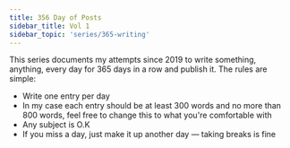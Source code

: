 ```yaml
---
title: 356 Day of Posts
sidebar_title: Vol 1
sidebar_topic: 'series/365-writing'
---
```


This series documents my attempts since 2019 to write something, anything, every day for 365 days in a row and publish it. The rules are simple:

- Write one entry per day
- In my case each entry should be at least 300 words and no more than 800 words, feel free to change this to what you're comfortable with
- Any subject is O.K
- If you miss a day, just make it up another day — taking breaks is fine
